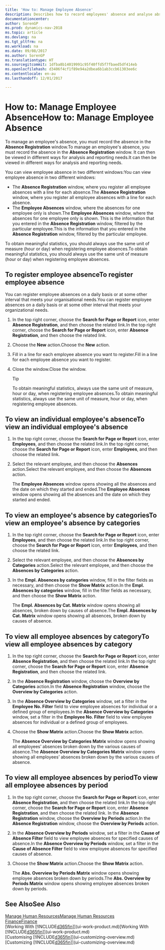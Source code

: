 ```yaml
---
title: 'How to: Manage Employee Absence'
description: Describes how to record employees' absence and analyse absence statistics.
documentationcenter: 
author: SorenGP
ms.prod: dynamics-nav-2018
ms.topic: article
ms.devlang: na
ms.tgt_pltfrm: na
ms.workload: na
ms.date: 09/08/2017
ms.author: SorenGP
ms.translationtype: HT
ms.sourcegitcommit: 1dfba8b14019991c95f40ffd5f7fbaed5df414eb
ms.openlocfilehash: d3406f4cf1f89e94a2dbea6b1ab3ccb61303ee6c
ms.contentlocale: en-au
ms.lasthandoff: 12/01/2017

---
```

# <a name="how-to-manage-employee-absence"></a><span data-ttu-id="f61c0-103">How to: Manage Employee Absence</span><span class="sxs-lookup"><span data-stu-id="f61c0-103">How to: Manage Employee Absence</span></span>
<span data-ttu-id="f61c0-104">To manage an employee's absence, you must record the absence in the **Absence Registration** window.</span><span class="sxs-lookup"><span data-stu-id="f61c0-104">To manage an employee's absence, you must record the absence in the **Absence Registration** window.</span></span> <span data-ttu-id="f61c0-105">It can then be viewed in different ways for analysis and reporting needs.</span><span class="sxs-lookup"><span data-stu-id="f61c0-105">It can then be viewed in different ways for analysis and reporting needs.</span></span>

<span data-ttu-id="f61c0-106">You can view employee absence in two different windows:</span><span class="sxs-lookup"><span data-stu-id="f61c0-106">You can view employee absence in two different windows:</span></span>

* <span data-ttu-id="f61c0-107">The **Absence Registration** window, where you register all employee absences with a line for each absence.</span><span class="sxs-lookup"><span data-stu-id="f61c0-107">The **Absence Registration** window, where you register all employee absences with a line for each absence.</span></span>
* <span data-ttu-id="f61c0-108">The **Employee Absences** window, where the absences for one employee only is shown.</span><span class="sxs-lookup"><span data-stu-id="f61c0-108">The **Employee Absences** window, where the absences for one employee only is shown.</span></span> <span data-ttu-id="f61c0-109">This is the information that you entered in the **Absence Registration** window, filtered by the particular employee.</span><span class="sxs-lookup"><span data-stu-id="f61c0-109">This is the information that you entered in the **Absence Registration** window, filtered by the particular employee.</span></span>

<span data-ttu-id="f61c0-110">To obtain meaningful statistics, you should always use the same unit of measure (hour or day) when registering employee absences.</span><span class="sxs-lookup"><span data-stu-id="f61c0-110">To obtain meaningful statistics, you should always use the same unit of measure (hour or day) when registering employee absences.</span></span>

## <a name="to-register-employee-absence"></a><span data-ttu-id="f61c0-111">To register employee absence</span><span class="sxs-lookup"><span data-stu-id="f61c0-111">To register employee absence</span></span>
<span data-ttu-id="f61c0-112">You can register employee absences on a daily basis or at some other interval that meets your organisational needs.</span><span class="sxs-lookup"><span data-stu-id="f61c0-112">You can register employee absences on a daily basis or at some other interval that meets your organizational needs.</span></span>

1. <span data-ttu-id="f61c0-113">In the top right corner, choose the **Search for Page or Report** icon, enter **Absence Registration**, and then choose the related link.</span><span class="sxs-lookup"><span data-stu-id="f61c0-113">In the top right corner, choose the **Search for Page or Report** icon, enter **Absence Registration**, and then choose the related link.</span></span>
2. <span data-ttu-id="f61c0-114">Choose the **New** action.</span><span class="sxs-lookup"><span data-stu-id="f61c0-114">Choose the **New** action.</span></span>
3. <span data-ttu-id="f61c0-115">Fill in a line for each employee absence you want to register.</span><span class="sxs-lookup"><span data-stu-id="f61c0-115">Fill in a line for each employee absence you want to register.</span></span>
4. <span data-ttu-id="f61c0-116">Close the window.</span><span class="sxs-lookup"><span data-stu-id="f61c0-116">Close the window.</span></span>

    > [!Tip]
    > <span data-ttu-id="f61c0-117">To obtain meaningful statistics, always use the same unit of measure, hour or day, when registering employee absences.</span><span class="sxs-lookup"><span data-stu-id="f61c0-117">To obtain meaningful statistics, always use the same unit of measure, hour or day, when registering employee absences.</span></span>

## <a name="to-view-an-individual-employees-absence"></a><span data-ttu-id="f61c0-118">To view an individual employee's absence</span><span class="sxs-lookup"><span data-stu-id="f61c0-118">To view an individual employee's absence</span></span>
1. <span data-ttu-id="f61c0-119">In the top right corner, choose the **Search for Page or Report** icon, enter **Employees**, and then choose the related link.</span><span class="sxs-lookup"><span data-stu-id="f61c0-119">In the top right corner, choose the **Search for Page or Report** icon, enter **Employees**, and then choose the related link.</span></span>
2. <span data-ttu-id="f61c0-120">Select the relevant employee, and then choose the **Absences** action.</span><span class="sxs-lookup"><span data-stu-id="f61c0-120">Select the relevant employee, and then choose the **Absences** action.</span></span>

    <span data-ttu-id="f61c0-121">The **Employee Absences** window opens showing all the absences and the date on which they started and ended.</span><span class="sxs-lookup"><span data-stu-id="f61c0-121">The **Employee Absences** window opens showing all the absences and the date on which they started and ended.</span></span>

## <a name="to-view-an-employees-absence-by-categories"></a><span data-ttu-id="f61c0-122">To view an employee's absence by categories</span><span class="sxs-lookup"><span data-stu-id="f61c0-122">To view an employee's absence by categories</span></span>
1. <span data-ttu-id="f61c0-123">In the top right corner, choose the **Search for Page or Report** icon, enter **Employees**, and then choose the related link.</span><span class="sxs-lookup"><span data-stu-id="f61c0-123">In the top right corner, choose the **Search for Page or Report** icon, enter **Employees**, and then choose the related link.</span></span>
2. <span data-ttu-id="f61c0-124">Select the relevant employee, and then choose the **Absences by Categories** action.</span><span class="sxs-lookup"><span data-stu-id="f61c0-124">Select the relevant employee, and then choose the **Absences by Categories** action.</span></span>
3. <span data-ttu-id="f61c0-125">In the **Empl. Absences by categories** window, fill in the filter fields as necessary, and then choose the **Show Matrix** action.</span><span class="sxs-lookup"><span data-stu-id="f61c0-125">In the **Empl. Absences by categories** window, fill in the filter fields as necessary, and then choose the **Show Matrix** action.</span></span>

    <span data-ttu-id="f61c0-126">The **Empl. Absences by Cat. Matrix** window opens showing all absences, broken down by causes of absence.</span><span class="sxs-lookup"><span data-stu-id="f61c0-126">The **Empl. Absences by Cat. Matrix** window opens showing all absences, broken down by causes of absence.</span></span>

## <a name="to-view-all-employee-absences-by-category"></a><span data-ttu-id="f61c0-127">To view all employee absences by category</span><span class="sxs-lookup"><span data-stu-id="f61c0-127">To view all employee absences by category</span></span>
1. <span data-ttu-id="f61c0-128">In the top right corner, choose the **Search for Page or Report** icon, enter **Absence Registration**, and then choose the related link.</span><span class="sxs-lookup"><span data-stu-id="f61c0-128">In the top right corner, choose the **Search for Page or Report** icon, enter **Absence Registration**, and then choose the related link.</span></span>
2. <span data-ttu-id="f61c0-129">In the **Absence Registration** window, choose the **Overview by Categories** action.</span><span class="sxs-lookup"><span data-stu-id="f61c0-129">In the **Absence Registration** window, choose the **Overview by Categories** action.</span></span>
3. <span data-ttu-id="f61c0-130">In the **Absence Overview by Categories** window, set a filter in the **Employee No. Filter** field to view employee absences for individual or a defined group of employees.</span><span class="sxs-lookup"><span data-stu-id="f61c0-130">In the **Absence Overview by Categories** window, set a filter in the **Employee No. Filter** field to view employee absences for individual or a defined group of employees.</span></span>
4. <span data-ttu-id="f61c0-131">Choose the **Show Matrix** action.</span><span class="sxs-lookup"><span data-stu-id="f61c0-131">Choose the **Show Matrix** action.</span></span>

    <span data-ttu-id="f61c0-132">The **Absence Overview by Categories Matrix** window opens showing all employees’ absences broken down by the various causes of absence.</span><span class="sxs-lookup"><span data-stu-id="f61c0-132">The **Absence Overview by Categories Matrix** window opens showing all employees’ absences broken down by the various causes of absence.</span></span>

## <a name="to-view-all-employee-absences-by-period"></a><span data-ttu-id="f61c0-133">To view all employee absences by period</span><span class="sxs-lookup"><span data-stu-id="f61c0-133">To view all employee absences by period</span></span>
1. <span data-ttu-id="f61c0-134">In the top right corner, choose the **Search for Page or Report** icon, enter **Absence Registration**, and then choose the related link.</span><span class="sxs-lookup"><span data-stu-id="f61c0-134">In the top right corner, choose the **Search for Page or Report** icon, enter **Absence Registration**, and then choose the related link.</span></span>
   <span data-ttu-id="f61c0-135">In the **Absence Registration** window, choose the **Overview by Periods** action.</span><span class="sxs-lookup"><span data-stu-id="f61c0-135">In the **Absence Registration** window, choose the **Overview by Periods** action.</span></span>
2. <span data-ttu-id="f61c0-136">In the **Absence Overview by Periods** window, set a filter in the **Cause of Absence Filter** field to view employee absences for specified causes of absence.</span><span class="sxs-lookup"><span data-stu-id="f61c0-136">In the **Absence Overview by Periods** window, set a filter in the **Cause of Absence Filter** field to view employee absences for specified causes of absence.</span></span>
3. <span data-ttu-id="f61c0-137">Choose the **Show Matrix** action.</span><span class="sxs-lookup"><span data-stu-id="f61c0-137">Choose the **Show Matrix** action.</span></span>

    <span data-ttu-id="f61c0-138">The **Abs. Overview by Periods Matrix** window opens showing employee absences broken down by periods.</span><span class="sxs-lookup"><span data-stu-id="f61c0-138">The **Abs. Overview by Periods Matrix** window opens showing employee absences broken down by periods.</span></span>

## <a name="see-also"></a><span data-ttu-id="f61c0-139">See Also</span><span class="sxs-lookup"><span data-stu-id="f61c0-139">See Also</span></span>
[<span data-ttu-id="f61c0-140">Manage Human Resources</span><span class="sxs-lookup"><span data-stu-id="f61c0-140">Manage Human Resources</span></span>](hr-manage-human-resources.md)  
[<span data-ttu-id="f61c0-141">Finance</span><span class="sxs-lookup"><span data-stu-id="f61c0-141">Finance</span></span>](finance.md)  
<span data-ttu-id="f61c0-142">[Working With [!INCLUDE[d365fin](includes/d365fin_md.md)]](ui-work-product.md)</span><span class="sxs-lookup"><span data-stu-id="f61c0-142">[Working With [!INCLUDE[d365fin](includes/d365fin_md.md)]](ui-work-product.md)</span></span>  
<span data-ttu-id="f61c0-143">[Customising [!INCLUDE[d365fin](includes/d365fin_md.md)]](ui-customizing-overview.md)</span><span class="sxs-lookup"><span data-stu-id="f61c0-143">[Customizing [!INCLUDE[d365fin](includes/d365fin_md.md)]](ui-customizing-overview.md)</span></span>

